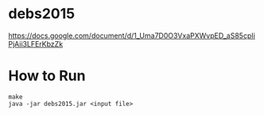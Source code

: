 # debs2015
https://docs.google.com/document/d/1_Uma7D0O3VxaPXWvpED_aS85cpIiPjAii3LFErKbzZk

# How to Run
```
make
java -jar debs2015.jar <input file>
```
